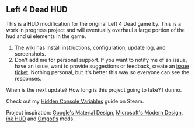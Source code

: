 **Left 4 Dead HUD**
-------------------
This is a HUD modification for the original Left 4 Dead game by. This is a work in progress project and will eventually overhaul a large portion of the hud and ui elements in the game.

1. The [wiki](https://github.com/l4d/hud/wiki) has install instructions, configuration, update log, and screenshots.
2. Don't add me for personal support. If you want to notify me of an issue, have an issue, want to provide suggestions or feedback, create an [issue ticket](https://github.com/l4d/hud/issues).  Nothing personal, but it's better this way so everyone can see the responses.


When is the next update? How long is this project going to take? I dunno.

Check out my [Hidden Console Variables](http://steamcommunity.com/sharedfiles/filedetails/?id=564185677) guide on Steam.

Project inspiration: [Google's Material Design](https://www.google.com/design/spec/material-design/introduction.html), [Microsoft's Modern Design](https://www.microsoft.com/en-us/stories/design/), [ink HUD](http://www.gamemaps.com/details/13434) and  [Omgot's](http://steamcommunity.com/id/thankyou) mods.
